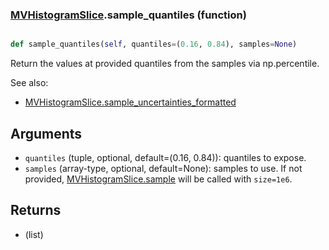 ### [MVHistogramSlice](MVHistogramSlice.md).sample_quantiles (function)


```py

def sample_quantiles(self, quantiles=(0.16, 0.84), samples=None)

```



Return the values at provided quantiles from the samples via np.percentile.

See also:
* [MVHistogramSlice.sample_uncertainties_formatted](MVHistogramSlice.sample_uncertainties_formatted.md)

Arguments
-----------
* `quantiles` (tuple, optional, default=(0.16, 0.84)): quantiles
    to expose.
* `samples` (array-type, optional, default=None): samples to use.  If
    not provided, [MVHistogramSlice.sample](MVHistogramSlice.sample.md) will be called with `size=1e6`.

Returns
------------
* (list)

